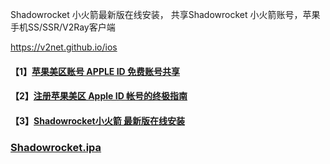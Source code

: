Shadowrocket 小火箭最新版在线安装， 共享Shadowrocket 小火箭账号，苹果手机SS/SSR/V2Ray客户端 

https://v2net.github.io/ios

#### 【1】[苹果美区账号 APPLE ID 免费账号共享](https://appledi.com/)

#### 【2】[注册苹果美区 Apple ID 帐号的终极指南](https://appledi.com/appleid)

#### 【3】[Shadowrocket小火箭 最新版在线安装](https://appledi.com/Shadowrocket/)

### [Shadowrocket.ipa](https://github.com/v2net/ios/releases/)
